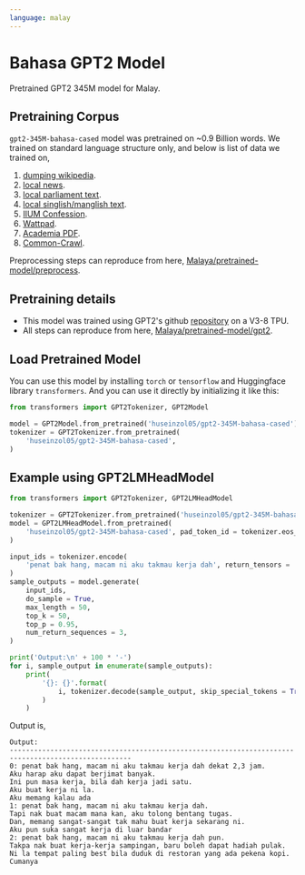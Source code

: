 ```yaml
---
language: malay
---
```


# Bahasa GPT2 Model

Pretrained GPT2 345M model for Malay.

## Pretraining Corpus

`gpt2-345M-bahasa-cased` model was pretrained on ~0.9 Billion words. We trained on standard language structure only, and below is list of data we trained on,

1. [dumping wikipedia](https://github.com/huseinzol05/Malaya-Dataset#wikipedia-1).
2. [local news](https://github.com/huseinzol05/Malaya-Dataset#public-news).
3. [local parliament text](https://github.com/huseinzol05/Malaya-Dataset#parliament).
4. [local singlish/manglish text](https://github.com/huseinzol05/Malaya-Dataset#singlish-text).
5. [IIUM Confession](https://github.com/huseinzol05/Malaya-Dataset#iium-confession).
6. [Wattpad](https://github.com/huseinzol05/Malaya-Dataset#wattpad).
7. [Academia PDF](https://github.com/huseinzol05/Malaya-Dataset#academia-pdf).
8. [Common-Crawl](https://github.com/huseinzol05/malaya-dataset#common-crawl).

Preprocessing steps can reproduce from here, [Malaya/pretrained-model/preprocess](https://github.com/huseinzol05/Malaya/tree/master/pretrained-model/preprocess).

## Pretraining details

- This model was trained using GPT2's github [repository](https://github.com/openai/gpt-2) on a V3-8 TPU.
- All steps can reproduce from here, [Malaya/pretrained-model/gpt2](https://github.com/huseinzol05/Malaya/tree/master/pretrained-model/gpt2).

## Load Pretrained Model

You can use this model by installing `torch` or `tensorflow` and Huggingface library `transformers`. And you can use it directly by initializing it like this:  

```python
from transformers import GPT2Tokenizer, GPT2Model

model = GPT2Model.from_pretrained('huseinzol05/gpt2-345M-bahasa-cased')
tokenizer = GPT2Tokenizer.from_pretrained(
    'huseinzol05/gpt2-345M-bahasa-cased',
)
```

## Example using GPT2LMHeadModel

```python
from transformers import GPT2Tokenizer, GPT2LMHeadModel

tokenizer = GPT2Tokenizer.from_pretrained('huseinzol05/gpt2-345M-bahasa-cased')
model = GPT2LMHeadModel.from_pretrained(
    'huseinzol05/gpt2-345M-bahasa-cased', pad_token_id = tokenizer.eos_token_id
)

input_ids = tokenizer.encode(
    'penat bak hang, macam ni aku takmau kerja dah', return_tensors = 'pt'
)
sample_outputs = model.generate(
    input_ids,
    do_sample = True,
    max_length = 50,
    top_k = 50,
    top_p = 0.95,
    num_return_sequences = 3,
)

print('Output:\n' + 100 * '-')
for i, sample_output in enumerate(sample_outputs):
    print(
        '{}: {}'.format(
            i, tokenizer.decode(sample_output, skip_special_tokens = True)
        )
    )
```

Output is,

```text
Output:
----------------------------------------------------------------------------------------------------
0: penat bak hang, macam ni aku takmau kerja dah dekat 2,3 jam.
Aku harap aku dapat berjimat banyak.
Ini pun masa kerja, bila dah kerja jadi satu.
Aku buat kerja ni la.
Aku memang kalau ada
1: penat bak hang, macam ni aku takmau kerja dah.
Tapi nak buat macam mana kan, aku tolong bentang tugas.
Dan, memang sangat-sangat tak mahu buat kerja sekarang ni.
Aku pun suka sangat kerja di luar bandar
2: penat bak hang, macam ni aku takmau kerja dah pun.
Takpa nak buat kerja-kerja sampingan, baru boleh dapat hadiah pulak.
Ni la tempat paling best bila duduk di restoran yang ada pekena kopi.
Cumanya
```
